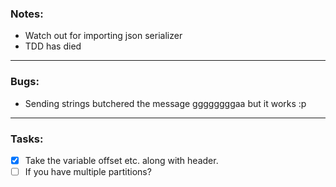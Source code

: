 <h3>Notes:</h3>

- Watch out for importing json serializer
- TDD has died

---

<h3>Bugs:</h3>

- Sending strings butchered the message ggggggggaa but it works :p

---

<h3>Tasks:</h3>

- [X] Take the variable offset etc. along with header.
- [ ] If you have multiple partitions?
